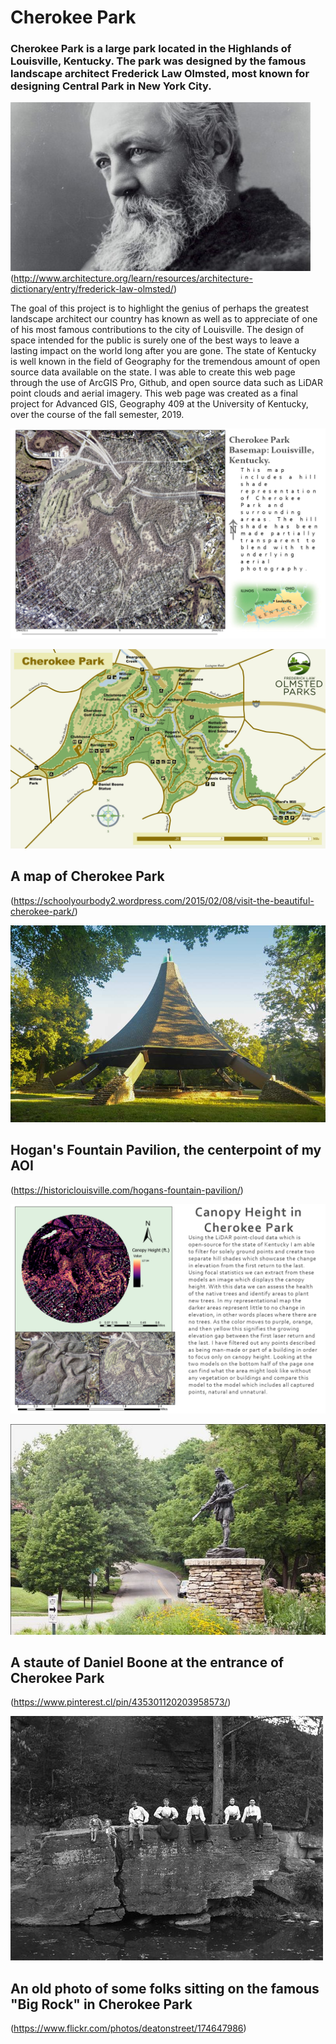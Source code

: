 # Cherokee Park
### Cherokee Park is a large park located in the Highlands of Louisville, Kentucky. The park was designed by the famous landscape architect Frederick Law Olmsted, most known for designing Central Park in New York City.
![Frederick Law Olmsted](Thumbnail/frederick-law-olmsted.jpg)
(http://www.architecture.org/learn/resources/architecture-dictionary/entry/frederick-law-olmsted/)

The goal of this project is to highlight the genius of perhaps the greatest landscape architect our country has known as well as to appreciate of one of his most famous contributions to the city of Louisville. The design of space intended for the public is surely one of the best ways to leave a lasting impact on the world long after you are gone. The state of Kentucky is well known in the field of Geography for the tremendous amount of open source data available on the state. I was able to create this web page through the use of ArcGIS Pro, Github, and open source data such as LiDAR point clouds and aerial imagery. This web page was created as a final project for Advanced GIS, Geography 409 at the University of Kentucky, over the course of the fall semester, 2019. 

![My Basemap of Cherokee Park](Thumbnail/CherokeeBasemap.png)

![Map of Cherokee Park](Thumbnail/cherokee-park-map.jpg)
## A map of Cherokee Park 
(https://schoolyourbody2.wordpress.com/2015/02/08/visit-the-beautiful-cherokee-park/)

![Hogan's Fountain Pavilion](Thumbnail/Hogans-Fountain-Pavilion.jpg)
## Hogan's Fountain Pavilion, the centerpoint of my AOI
(https://historiclouisville.com/hogans-fountain-pavilion/)

![Canopy Height Layout](Thumbnail/CherokeeCanopy.png)

![Boone Statue](Thumbnail/boone.jpg)
## A staute of Daniel Boone at the entrance of Cherokee Park
(https://www.pinterest.cl/pin/435301120203958573/)

![Big Rock, Cherokee](Thumbnail/bigrock.jpg)
## An old photo of some folks sitting on the famous "Big Rock" in Cherokee Park
(https://www.flickr.com/photos/deatonstreet/174647986)